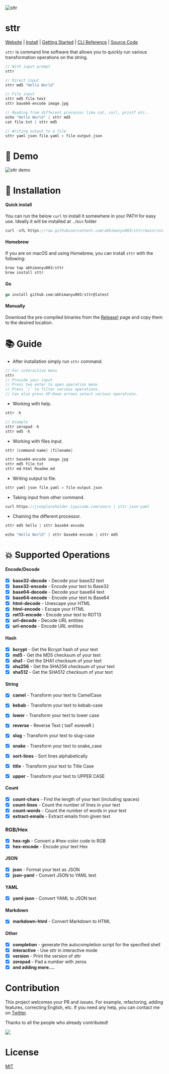 ![sttr](./media/banner.png)

# sttr

[Website](https://abhimanyu003.github.io/sttr/)
| [Install](https://github.com/abhimanyu003/sttr#battery-installation)
| [Getting Started](https://github.com/abhimanyu003/sttr#books-guide)
| [CLI Reference](https://abhimanyu003.github.io/sttr/cli/sttr/)
| [Source Code](https://github.com/abhimanyu003/sttr)

`sttr` is command line software that allows you to quickly run various transformation operations on the string.

```go
// With input prompt
sttr

// Direct input
sttr md5 "Hello World"

// File input
sttr md5 file.text
sttr base64-encode image.jpg

// Reading from different processor like cat, curl, printf etc..
echo "Hello World" | sttr md5
cat file.txt | sttr md5

// Writing output to a file
sttr yaml-json file.yaml > file-output.json
```

# :movie_camera: Demo

![sttr demo](./media/demo.gif)


# :battery: Installation

#### Quick install

You can run the below `curl` to install it somewhere in your PATH for easy use.
Ideally it will be installed at `./bin` folder

```go
curl -sfL https://raw.githubusercontent.com/abhimanyu003/sttr/main/install.sh | sh
```

#### Homebrew

If you are on macOS and using Homebrew, you can install `sttr` with the following:

```go
brew tap abhimanyu003/sttr
brew install sttr
```

#### Go 

```go
go install github.com/abhimanyu003/sttr@latest
```

#### Manually

Download the pre-compiled binaries from the [Release!](https://github.com/abhimanyu003/sttr/releases) page and copy them to the desired location.

# :books: Guide

* After installation simply run `sttr` command.

```go
// For interactive menu
sttr 
// Provide your input
// Press two enter to open operation menu
// Press `/` to filter various operations.
// Can also press UP-Down arrows select various operations.
```

* Working with help.

```go
sttr -h

// Example
sttr zeropad -h
sttr md5 -h
```

* Working with files input.

```go
sttr {command-name} {filename}

sttr base64-encode image.jpg
sttr md5 file.txt
sttr md-html Readme.md
```

* Writing output to file.

```go
sttr yaml-json file.yaml > file-output.json
```

* Taking input from other command.

```go
curl https://jsonplaceholder.typicode.com/users | sttr json-yaml
```

* Chaining the different processor.

```go
sttr md5 hello | sttr base64-encode

echo "Hello World" | sttr base64-encode | sttr md5
```


# :boom: Supported Operations


#### Encode/Decode

- [x] **base32-decode** - Decode your base32 text
- [x] **base32-encode** - Encode your text to Base32
- [x] **base64-decode** - Decode your base64 text
- [x] **base64-encode** - Encode your text to Base64
- [x] **html-decode** - Unescape your HTML
- [x] **html-encode** - Escape your HTML
- [x] **rot13-encode** - Encode your text to ROT13
- [x] **url-decode** - Decode URL entities
- [x] **url-encode** - Encode URL entities

#### Hash

- [x] **bcrypt** - Get the Bcrypt hash of your text
- [x] **md5** - Get the MD5 checksum of your text
- [x] **sha1** - Get the SHA1 checksum of your text
- [x] **sha256** - Get the SHA256 checksum of your text
- [x] **sha512** - Get the SHA512 checksum of your text

#### String

- [x] **camel** - Transform your text to CamelCase
- [x] **kebab** - Transform your text to kebab-case
- [x] **lower** - Transform your text to lower case
- [x] **reverse** - Reverse Text ( txeT esreveR )
- [x] **slug** - Transform your text to slug-case
- [x] **snake** - Transform your text to snake_case
- [x] **sort-lines** - Sort lines alphabetically
- [x] **title** - Transform your text to Title Case
- [x] **upper** - Transform your text to UPPER CASE


#### Count

- [x] **count-chars** - Find the length of your text (including spaces)
- [x] **count-lines** - Count the number of lines in your text
- [x] **count-words** - Count the number of words in your text
- [x] **extract-emails** - Extract emails from given text

### RGB/Hex

- [x] **hex-rgb** - Convert a #hex-color code to RGB
- [x] **hex-encode** - Encode your text Hex

#### JSON

- [x] **json** - Format your text as JSON
- [x] **json-yaml** - Convert JSON to YAML text

#### YAML

- [x] **yaml-json** - Convert YAML to JSON text

#### Markdown

- [x] **markdown-html** - Convert Markdown to HTML

#### Other
- [x] **completion** - generate the autocompletion script for the specified shell
- [x] **interactive** - Use sttr in interactive mode
- [x] **version** - Print the version of sttr
- [x] **zeropad** - Pad a number with zeros
- [x] **and adding more....**

# Contribution

This project welcomes your PR and issues.
For example, refactoring, adding features, correcting English, etc.
If you need any help, you can contact me on [Twitter](https://twitter.com/abhimanyu003).

Thanks to all the people who already contributed!

<a href="https://github.com/abhimanyu003/sttr/graphs/contributors">
  <img src="https://contributors-img.web.app/image?repo=abhimanyu003/sttr" />
</a>

# License

[MIT](./LICENSE)
